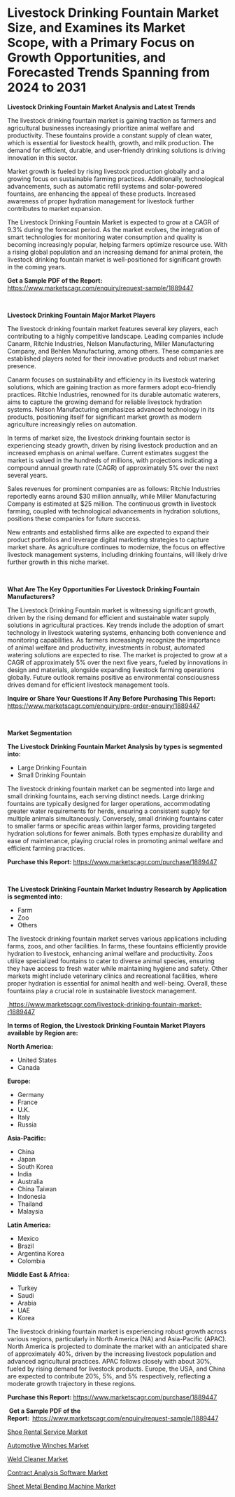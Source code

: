 <p><h1>Livestock Drinking Fountain Market Size, and Examines its Market Scope, with a Primary Focus on Growth Opportunities, and Forecasted Trends Spanning from 2024 to 2031</h1></p><p><strong>Livestock Drinking Fountain Market Analysis and Latest Trends</strong></p>
<p><p>The livestock drinking fountain market is gaining traction as farmers and agricultural businesses increasingly prioritize animal welfare and productivity. These fountains provide a constant supply of clean water, which is essential for livestock health, growth, and milk production. The demand for efficient, durable, and user-friendly drinking solutions is driving innovation in this sector. </p><p>Market growth is fueled by rising livestock production globally and a growing focus on sustainable farming practices. Additionally, technological advancements, such as automatic refill systems and solar-powered fountains, are enhancing the appeal of these products. Increased awareness of proper hydration management for livestock further contributes to market expansion. </p><p>The Livestock Drinking Fountain Market is expected to grow at a CAGR of 9.3% during the forecast period. As the market evolves, the integration of smart technologies for monitoring water consumption and quality is becoming increasingly popular, helping farmers optimize resource use. With a rising global population and an increasing demand for animal protein, the livestock drinking fountain market is well-positioned for significant growth in the coming years.</p></p>
<p><strong>Get a Sample PDF of the Report:&nbsp;</strong> <a href="https://www.marketscagr.com/enquiry/request-sample/1889447?utm_campaign=1436&utm_medium=2&utm_source=Github&utm_content=ia&utm_term=24102024&utm_id=livestock-drinking-fountain">https://www.marketscagr.com/enquiry/request-sample/1889447</a></p>
<p>&nbsp;</p>
<p><strong>Livestock Drinking Fountain Major Market Players</strong></p>
<p><p>The livestock drinking fountain market features several key players, each contributing to a highly competitive landscape. Leading companies include Canarm, Ritchie Industries, Nelson Manufacturing, Miller Manufacturing Company, and Behlen Manufacturing, among others. These companies are established players noted for their innovative products and robust market presence.</p><p>Canarm focuses on sustainability and efficiency in its livestock watering solutions, which are gaining traction as more farmers adopt eco-friendly practices. Ritchie Industries, renowned for its durable automatic waterers, aims to capture the growing demand for reliable livestock hydration systems. Nelson Manufacturing emphasizes advanced technology in its products, positioning itself for significant market growth as modern agriculture increasingly relies on automation.</p><p>In terms of market size, the livestock drinking fountain sector is experiencing steady growth, driven by rising livestock production and an increased emphasis on animal welfare. Current estimates suggest the market is valued in the hundreds of millions, with projections indicating a compound annual growth rate (CAGR) of approximately 5% over the next several years.</p><p>Sales revenues for prominent companies are as follows: Ritchie Industries reportedly earns around $30 million annually, while Miller Manufacturing Company is estimated at $25 million. The continuous growth in livestock farming, coupled with technological advancements in hydration solutions, positions these companies for future success.</p><p>New entrants and established firms alike are expected to expand their product portfolios and leverage digital marketing strategies to capture market share. As agriculture continues to modernize, the focus on effective livestock management systems, including drinking fountains, will likely drive further growth in this niche market.</p></p>
<p>&nbsp;</p>
<p><strong>What Are The Key Opportunities For Livestock Drinking Fountain Manufacturers?</strong></p>
<p><p>The Livestock Drinking Fountain market is witnessing significant growth, driven by the rising demand for efficient and sustainable water supply solutions in agricultural practices. Key trends include the adoption of smart technology in livestock watering systems, enhancing both convenience and monitoring capabilities. As farmers increasingly recognize the importance of animal welfare and productivity, investments in robust, automated watering solutions are expected to rise. The market is projected to grow at a CAGR of approximately 5% over the next five years, fueled by innovations in design and materials, alongside expanding livestock farming operations globally. Future outlook remains positive as environmental consciousness drives demand for efficient livestock management tools.</p></p>
<p><strong>Inquire or Share Your Questions If Any Before Purchasing This Report:</strong> <a href="https://www.marketscagr.com/enquiry/pre-order-enquiry/1889447?utm_campaign=1436&utm_medium=2&utm_source=Github&utm_content=ia&utm_term=24102024&utm_id=livestock-drinking-fountain">https://www.marketscagr.com/enquiry/pre-order-enquiry/1889447</a></p>
<p>&nbsp;</p>
<p><strong>Market Segmentation</strong></p>
<p><strong>The Livestock Drinking Fountain Market Analysis by types is segmented into:</strong></p>
<p><ul><li>Large Drinking Fountain</li><li>Small Drinking Fountain</li></ul></p>
<p><p>The livestock drinking fountain market can be segmented into large and small drinking fountains, each serving distinct needs. Large drinking fountains are typically designed for larger operations, accommodating greater water requirements for herds, ensuring a consistent supply for multiple animals simultaneously. Conversely, small drinking fountains cater to smaller farms or specific areas within larger farms, providing targeted hydration solutions for fewer animals. Both types emphasize durability and ease of maintenance, playing crucial roles in promoting animal welfare and efficient farming practices.</p></p>
<p><strong>Purchase this Report:&nbsp;</strong><a href="https://www.marketscagr.com/purchase/1889447?utm_campaign=1436&utm_medium=2&utm_source=Github&utm_content=ia&utm_term=24102024&utm_id=livestock-drinking-fountain">https://www.marketscagr.com/purchase/1889447</a></p>
<p>&nbsp;</p>
<p><strong>The Livestock Drinking Fountain Market Industry Research by Application is segmented into:</strong></p>
<p><ul><li>Farm</li><li>Zoo</li><li>Others</li></ul></p>
<p><p>The livestock drinking fountain market serves various applications including farms, zoos, and other facilities. In farms, these fountains efficiently provide hydration to livestock, enhancing animal welfare and productivity. Zoos utilize specialized fountains to cater to diverse animal species, ensuring they have access to fresh water while maintaining hygiene and safety. Other markets might include veterinary clinics and recreational facilities, where proper hydration is essential for animal health and well-being. Overall, these fountains play a crucial role in sustainable livestock management.</p></p>
<p><a href="https://www.marketscagr.com/livestock-drinking-fountain-market-r1889447?utm_campaign=1436&utm_medium=2&utm_source=Github&utm_content=ia&utm_term=24102024&utm_id=livestock-drinking-fountain">&nbsp;https://www.marketscagr.com/livestock-drinking-fountain-market-r1889447</a></p>
<p><strong>In terms of Region, the Livestock Drinking Fountain Market Players available by Region are:</strong></p>
<p>
    <p> <strong> North America: </strong>
        <ul>
            <li>United States</li>
            <li>Canada</li>
        </ul>
        </p> 
    <p> <strong> Europe: </strong>
        <ul>
            <li>Germany</li>
            <li>France</li>
            <li>U.K.</li>
            <li>Italy</li>
            <li>Russia</li>
        </ul>
        </p> 
    <p> <strong> Asia-Pacific: </strong>
        <ul>
            <li>China</li>
            <li>Japan</li>
            <li>South Korea</li>
            <li>India</li>
            <li>Australia</li>
            <li>China Taiwan</li>
            <li>Indonesia</li>
            <li>Thailand</li>
            <li>Malaysia</li>
        </ul>
        </p> 
    <p> <strong> Latin America: </strong>
        <ul>
            <li>Mexico</li>
            <li>Brazil</li>
            <li>Argentina Korea</li>
            <li>Colombia</li>
        </ul>
        </p> 
    <p> <strong> Middle East & Africa: </strong>
        <ul>
            <li>Turkey</li>
            <li>Saudi</li>
            <li>Arabia</li>
            <li>UAE</li>
            <li>Korea</li>
        </ul>
    </p>
    </p>
<p><p>The livestock drinking fountain market is experiencing robust growth across various regions, particularly in North America (NA) and Asia-Pacific (APAC). North America is projected to dominate the market with an anticipated share of approximately 40%, driven by the increasing livestock population and advanced agricultural practices. APAC follows closely with about 30%, fueled by rising demand for livestock products. Europe, the USA, and China are expected to contribute 20%, 5%, and 5% respectively, reflecting a moderate growth trajectory in these regions.</p></p>
<p><strong>Purchase this Report: </strong><a href="https://www.marketscagr.com/purchase/1889447?utm_campaign=1436&utm_medium=2&utm_source=Github&utm_content=ia&utm_term=24102024&utm_id=livestock-drinking-fountain">https://www.marketscagr.com/purchase/1889447</a></p>
<p>&nbsp;<strong>Get a Sample PDF of the Report:&nbsp;&nbsp;</strong><a href="https://www.marketscagr.com/enquiry/request-sample/1889447?utm_campaign=1436&utm_medium=2&utm_source=Github&utm_content=ia&utm_term=24102024&utm_id=livestock-drinking-fountain">https://www.marketscagr.com/enquiry/request-sample/1889447</a></p>
<p><strong></strong></p>
<p><p><a href="https://www.linkedin.com/pulse/global-shoe-rental-service-market-forecast-2024-2031-trends-byprf?utm_campaign=1436&utm_medium=2&utm_source=Github&utm_content=ia&utm_term=24102024&utm_id=livestock-drinking-fountain">Shoe Rental Service Market</a></p><p><a href="https://www.linkedin.com/pulse/insights-automotive-winches-market-size-which-expanding-141-d3bac?utm_campaign=1436&utm_medium=2&utm_source=Github&utm_content=ia&utm_term=24102024&utm_id=livestock-drinking-fountain">Automotive Winches Market</a></p><p><a href="https://issuu.com/reportprime-2/docs/weld-cleaner-market-size-2030.pptx_d8b0766c780e1a?utm_campaign=1436&utm_medium=2&utm_source=Github&utm_content=ia&utm_term=24102024&utm_id=livestock-drinking-fountain">Weld Cleaner Market</a></p><p><a href="https://www.linkedin.com/pulse/contract-analysis-software-market-global-regional-focus-71psf?utm_campaign=1436&utm_medium=2&utm_source=Github&utm_content=ia&utm_term=24102024&utm_id=livestock-drinking-fountain">Contract Analysis Software Market</a></p><p><a href="https://issuu.com/reportprime-2/docs/sheet-metal-bending-machine-market-_27e290a2ecc063?utm_campaign=1436&utm_medium=2&utm_source=Github&utm_content=ia&utm_term=24102024&utm_id=livestock-drinking-fountain">Sheet Metal Bending Machine Market</a></p></p>